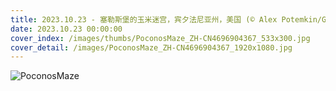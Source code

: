 ```yaml
---
title: 2023.10.23 - 塞勒斯堡的玉米迷宫，宾夕法尼亚州，美国 (© Alex Potemkin/Getty Images)
date: 2023.10.23 00:00:00
cover_index: /images/thumbs/PoconosMaze_ZH-CN4696904367_533x300.jpg
cover_detail: /images/PoconosMaze_ZH-CN4696904367_1920x1080.jpg
---
```


![PoconosMaze](/images/PoconosMaze_ZH-CN4696904367_1920x1080.jpg)

